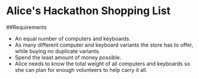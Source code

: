 # Alice's Hackathon Shopping List

##Requirements
* An equal number of computers and keyboards.
* As many different computer and keyboard variants the store has to offer, while buying no duplicate variants.
* Spend the least amount of money possible.
* Alice needs to know the total weight of all computers and keyboards so she can plan for enough volunteers to help carry it all.

